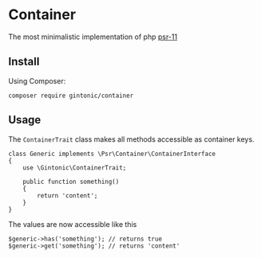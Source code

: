 # Container

The most minimalistic implementation of php [psr-11](https://github.com/php-fig/fig-standards/blob/master/accepted/PSR-11-container.md)

## Install

Using Composer:

```
composer require gintonic/container
```

## Usage

The `ContainerTrait` class makes all methods accessible as container keys.

```
class Generic implements \Psr\Container\ContainerInterface
{
    use \Gintonic\ContainerTrait;

    public function something()
    {
        return 'content';
    }
}
```

The values are now accessible like this

```
$generic->has('something'); // returns true
$generic->get('something'); // returns 'content'
```

